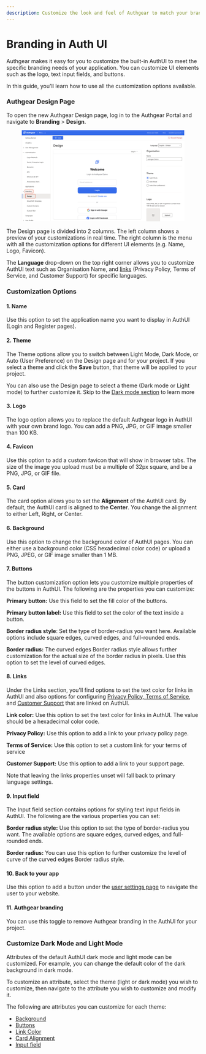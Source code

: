 ```yaml
---
description: Customize the look and feel of Authgear to match your branding
---
```


# Branding in Auth UI

Authgear makes it easy for you to customize the built-in AuthUI to meet the specific branding needs of your application. You can customize UI elements such as the logo, text input fields, and buttons.

In this guide, you'll learn how to use all the customization options available.

### Authgear Design Page

To open the new Authgear Design page, log in to the Authgear Portal and navigate to **Branding** > **Design**.

<figure><img src="../../.gitbook/assets/authgear-design-2.png" alt=""><figcaption></figcaption></figure>

The Design page is divided into 2 columns. The left column shows a preview of your customizations in real time. The right column is the menu with all the customization options for different UI elements (e.g. Name, Logo, Favicon).

The **Language** drop-down on the top right corner allows you to customize AuthUI text such as Organisation Name, and [links](branding.md#id-7.-links) (Privacy Policy, Terms of Service, and Customer Support) for specific languages.

### Customization Options

#### 1. Name

Use this option to set the application name you want to display in AuthUI (Login and Register pages).

#### 2. Theme

The Theme options allow you to switch between Light Mode, Dark Mode, or Auto (User Preference) on the Design page and for your project. If you select a theme and click the **Save** button, that theme will be applied to your project.

You can also use the Design page to select a theme (Dark mode or Light mode) to further customize it. Skip to the [Dark mode section](branding.md#customize-dark-mode-and-light-mode) to learn more

#### 3. Logo

The logo option allows you to replace the default Authgear logo in AuthUI with your own brand logo. You can add a PNG, JPG, or GIF image smaller than 100 KB.

#### 4. Favicon

Use this option to add a custom favicon that will show in browser tabs. The size of the image you upload must be a multiple of 32px square, and be a PNG, JPG, or GIF file.

#### 5. Card

The card option allows you to set the **Alignment** of the AuthUI card. By default, the AuthUI card is aligned to the **Center**. You change the alignment to either Left, Right, or Center.

#### 6. Background

Use this option to change the background color of AuthUI pages. You can either use a background color (CSS hexadecimal color code) or upload a PNG, JPEG, or GIF image smaller than 1 MB.

#### 7. Buttons

The button customization option lets you customize multiple properties of the buttons in AuthUI. The following are the properties you can customize:

**Primary button:** Use this field to set the fill color of the buttons.

**Primary button label:** Use this field to set the color of the text inside a button.

**Border radius style**: Set the type of border-radius you want here. Available options include square edges, curved edges, and full-rounded ends.&#x20;

**Border radius:** The curved edges Border radius style allows further customization for the actual size of the border radius in pixels. Use this option to set the level of curved edges.

#### 8. Links

Under the Links section, you'll find options to set the text color for links in AuthUI and also options for configuring [Privacy Policy, Terms of Service](https://docs.authgear.com/how-to-guide/built-in-ui/privacy-policy-terms-of-service), and [Customer Support](https://docs.authgear.com/how-to-guide/built-in-ui/customer-support-link) that are linked on AuthUI.

**Link color:** Use this option to set the text color for links in AuthUI. The value should be a hexadecimal color code.

**Privacy Policy:** Use this option to add a link to your privacy policy page.

**Terms of Service:** Use this option to set a custom link for your terms of service

**Customer Support:** Use this option to add a link to your support page.

Note that leaving the links properties unset will fall back to primary language settings.

#### 9. Input field

The Input field section contains options for styling text input fields in AuthUI. The following are the various properties you can set:

**Border radius style:** Use this option to set the type of border-radius you want. The available options are square edges, curved edges, and full-rounded ends.

**Border radius:** You can use this option to further customize the level of curve of the curved edges Border radius style.

#### 10. Back to your app

Use this option to add a button under the [user settings page](https://docs.authgear.com/how-to-guide/built-in-ui/auth-ui) to navigate the user to your website.

#### 11. Authgear branding

You can use this toggle to remove Authgear branding in the AuthUI for your project.

### Customize Dark Mode and Light Mode

Attributes of the default AuthUI dark mode and light mode can be customized. For example, you can change the default color of the dark background in dark mode.

To customize an attribute, select the theme (light or dark mode) you wish to customize, then navigate to the attribute you wish to customize and modify it.

The following are attributes you can customize for each theme:

* [Background](branding.md#id-6.-background)
* [Buttons](branding.md#id-7.-buttons)
* [Link Color](branding.md#id-8.-links)
* [Card Alignment](branding.md#id-5.-card)
* [Input field](branding.md#id-9.-input-field)

